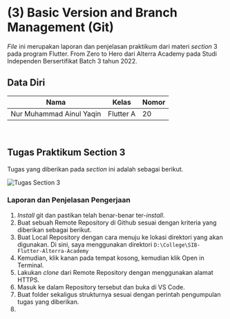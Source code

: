 # **(3) Basic Version and Branch Management (Git)**

*File* ini merupakan laporan dan penjelasan praktikum dari materi *section* 3 pada program Flutter. From Zero to Hero dari Alterra Academy pada Studi Independen Bersertifikat Batch 3 tahun 2022.


## **Data Diri**

| Nama                     | Kelas      | Nomor      |
|--------------------------|------------|------------|
| Nur Muhammad Ainul Yaqin | Flutter A  | 20         | 

</br>

## **Tugas Praktikum Section 3**

Tugas yang diberikan pada *section* ini adalah sebagai berikut.

![Tugas Section 3](https://s3.us-west-2.amazonaws.com/secure.notion-static.com/5b631271-df94-44cf-807f-4b12363f6a4a/Untitled.png?X-Amz-Algorithm=AWS4-HMAC-SHA256&X-Amz-Content-Sha256=UNSIGNED-PAYLOAD&X-Amz-Credential=AKIAT73L2G45EIPT3X45%2F20220824%2Fus-west-2%2Fs3%2Faws4_request&X-Amz-Date=20220824T101927Z&X-Amz-Expires=86400&X-Amz-Signature=9b935fc5114cd7057b482673575011e1c471e58cdf94fab8c1fef978472d9177&X-Amz-SignedHeaders=host&response-content-disposition=filename%20%3D%22Untitled.png%22&x-id=GetObject)

### **Laporan dan Penjelasan Pengerjaan**

1. *Install* git dan pastikan telah benar-benar ter-*install*.
2. Buat sebuah Remote Repository di Github sesuai dengan kriteria yang diberikan sebagai berikut.
3. Buat Local Repository dengan cara menuju ke lokasi direktori yang akan digunakan. Di sini, saya menggunakan direktori `D:\College\SIB-Flutter-Alterra-Academy`
4. Kemudian, klik kanan pada tempat kosong, kemudian klik Open in Terminal.
5. Lakukan *clone* dari Remote Repository dengan menggunakan alamat HTTPS.
6. Masuk ke dalam Repository tersebut dan buka di VS Code.
7. Buat folder sekaligus strukturnya sesuai dengan perintah pengumpulan tugas yang diberikan.
8. 